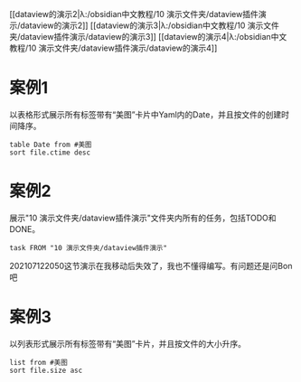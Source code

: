 [[dataview的演示2|λ:/obsidian中文教程/10 演示文件夹/dataview插件演示/dataview的演示2]]
[[dataview的演示3|λ:/obsidian中文教程/10 演示文件夹/dataview插件演示/dataview的演示3]]
[[dataview的演示4|λ:/obsidian中文教程/10 演示文件夹/dataview插件演示/dataview的演示4]]

# 案例1
以表格形式展示所有标签带有“美图”卡片中Yaml内的Date，并且按文件的创建时间降序。

```dataview
table Date from #美图 
sort file.ctime desc
```

# 案例2
展示"10 演示文件夹/dataview插件演示"文件夹内所有的任务，包括TODO和DONE。

```dataview
task FROM "10 演示文件夹/dataview插件演示"
```

202107122050这节演示在我移动后失效了，我也不懂得编写。有问题还是问Bon吧

# 案例3
以列表形式展示所有标签带有“美图”卡片，并且按文件的大小升序。

```dataview
list from #美图 
sort file.size asc
```